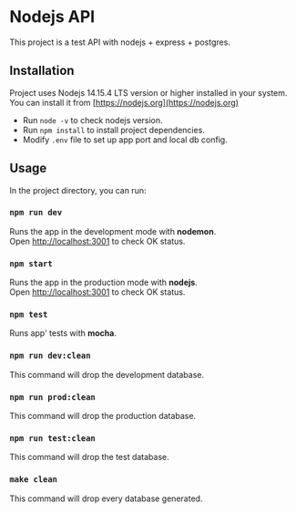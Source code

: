 # Nodejs API

This project is a test API with nodejs + express + postgres.

## Installation

Project uses Nodejs 14.15.4 LTS version or higher installed in your system.
You can install it from [https://nodejs.org](https://nodejs.org)

- Run `node -v` to check nodejs version.
- Run `npm install` to install project dependencies.
- Modify `.env` file to set up app port and local db config.

## Usage

In the project directory, you can run:

### `npm run dev`

Runs the app in the development mode with **nodemon**.\
Open [http://localhost:3001](http://localhost:3001) to check OK status.

### `npm start`

Runs the app in the production mode with **nodejs**.\
Open [http://localhost:3001](http://localhost:3001) to check OK status.

### `npm test`

Runs app' tests with **mocha**.

### `npm run dev:clean`

This command will drop the development database.

### `npm run prod:clean`

This command will drop the production database.

### `npm run test:clean`

This command will drop the test database.

### `make clean`

This command will drop every database generated.
